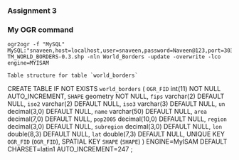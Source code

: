  ### Assignment 3
  
  ### My OGR command


``````
ogr2ogr -f "MySQL" MySQL:"snaveen,host=localhost,user=snaveen,password=Naveen@123,port=3036" TM_WORLD_BORDERS-0.3.shp -nln World_Borders -update -overwrite -lco engine=MYISAM

``````

``````
Table structure for table `world_borders`
``````

CREATE TABLE IF NOT EXISTS `world_borders` (
  `OGR_FID` int(11) NOT NULL AUTO_INCREMENT,
  `SHAPE` geometry NOT NULL,
  `fips` varchar(2) DEFAULT NULL,
  `iso2` varchar(2) DEFAULT NULL,
  `iso3` varchar(3) DEFAULT NULL,
  `un` decimal(3,0) DEFAULT NULL,
  `name` varchar(50) DEFAULT NULL,
  `area` decimal(7,0) DEFAULT NULL,
  `pop2005` decimal(10,0) DEFAULT NULL,
  `region` decimal(3,0) DEFAULT NULL,
  `subregion` decimal(3,0) DEFAULT NULL,
  `lon` double(8,3) DEFAULT NULL,
  `lat` double(7,3) DEFAULT NULL,
  UNIQUE KEY `OGR_FID` (`OGR_FID`),
  SPATIAL KEY `SHAPE` (`SHAPE`)
) ENGINE=MyISAM  DEFAULT CHARSET=latin1 AUTO_INCREMENT=247 ;
